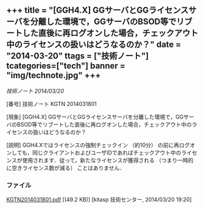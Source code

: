+++
title = "[GGH4.X] GGサーバとGGライセンスサーバを分離した環境で，GGサーバのBSOD等でリブートした直後に再ログオンした場合，チェックアウト中のライセンスの扱いはどうなるのか？"
date = "2014-03-20"
ttags = ["技術ノート"]
tcategories=["tech"]
banner = "img/technote.jpg"
+++
-------------------------------------------------------------------------------------------------------------------------------------------------------------------

*技術ノート
2014/03/20*


[番号]
技術ノート KGTN 2014031801

[現象]
[GGH4.X]
GGサーバとGGライセンスサーバを分離した環境で，GGサーバのBSOD等でリブートした直後に再ログオンした場合，チェックアウト中のライセンスの扱いはどうなるのか？

[説明]
GGH4.Xではライセンスの強制チェックイン （約10分）
の前に再ログオンしても，同じクライアントおよびユーザIDであればチェックアウト中のライセンスが使用されます．従って，新たなライセンスが獲得される
（つまり一時的に空きライセンス数が減る） ことはありません．


### ファイル





[KGTN2014031801.pdf](http://techreport.kitasp.net/attachments/download/1627/KGTN2014031801.pdf)
 [(49.2 KB)] [kitasp 技術センター, 2014/03/20
19:20]
